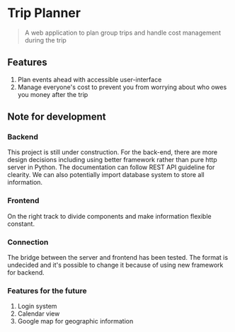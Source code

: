 # Trip Planner
> A web application to plan group trips and handle cost management during the trip
## Features 
1. Plan events ahead with accessible user-interface
2. Manage everyone's cost to prevent you from worrying about who owes you money after the trip
## Note for development
### Backend
This project is still under construction. For the back-end, there are more design decisions including using better framework rather than pure http server in Python. The documentation can follow REST API guideline for clearity. We can also potentially import database system to store all information. 
### Frontend 
On the right track to divide components and make information flexible constant.
### Connection
The bridge between the server and frontend has been tested. The format is undecided and it's possible to change it because of using new framework for backend.
### Features for the future
1. Login system
2. Calendar view
3. Google map for geographic information


